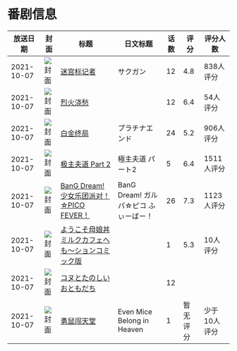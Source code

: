 # 番剧信息

|放送日期|封面|标题|日文标题|话数|评分|评分人数|
|---|---|---|---|---|---|---|
|2021-10-07|![封面](https://lain.bgm.tv/pic/cover/c/b3/20/257991_6ki98.jpg)|[迷宫标记者](https://bangumi.tv/subject/257991)|サクガン|12|4.8|838人评分|
|2021-10-07|![封面](https://lain.bgm.tv/pic/cover/c/b0/2b/320237_hFwZx.jpg)|[烈火浇愁](https://bangumi.tv/subject/320237)||12|6.4|54人评分|
|2021-10-07|![封面](https://lain.bgm.tv/pic/cover/c/bd/e0/322955_2jv8M.jpg)|[白金终局](https://bangumi.tv/subject/322955)|プラチナエンド|24|5.2|906人评分|
|2021-10-07|![封面](https://lain.bgm.tv/pic/cover/c/95/cc/332696_z2vD2.jpg)|[极主夫道 Part 2](https://bangumi.tv/subject/332696)|極主夫道 パート2|5|6.4|1511人评分|
|2021-10-07|![封面](https://lain.bgm.tv/pic/cover/c/41/77/338400_00Nhy.jpg)|[BanG Dream! 少女乐团派对！☆PICO FEVER！](https://bangumi.tv/subject/338400)|BanG Dream! ガルパ☆ピコ ふぃーばー！|26|7.3|1123人评分|
|2021-10-07|![封面](https://bangumi.tv/img/no_icon_subject.png)|[ようこそ母娘丼ミルクカフェへ も～ションコミック版](https://bangumi.tv/subject/355322)||1|5.3|10人评分|
|2021-10-07|![封面](https://lain.bgm.tv/pic/cover/c/56/49/402110_pAi4x.jpg)|[コヌとたのしいおともだち](https://bangumi.tv/subject/402110)||12|||
|2021-10-07|![封面](https://lain.bgm.tv/pic/cover/c/3a/c5/423134_tqxs5.jpg)|[勇鼠闯天堂](https://bangumi.tv/subject/423134)|Even Mice Belong in Heaven|1|暂无评分|少于10人评分|
